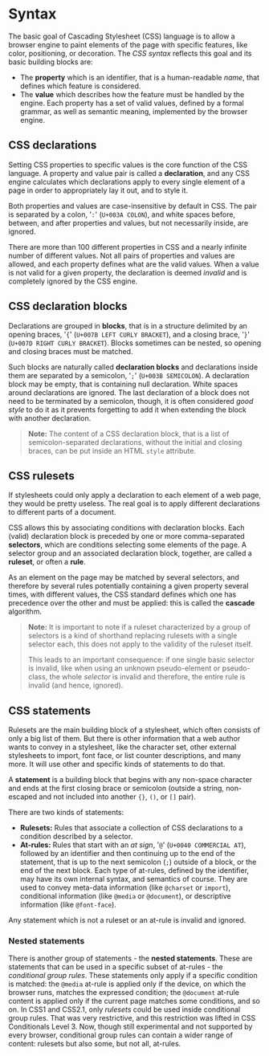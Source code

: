 # Syntax

The basic goal of Cascading Stylesheet (CSS) language is to allow a browser engine to paint elements of the page with specific features, like color, positioning, or decoration. The _CSS syntax_ reflects this goal and its basic building blocks are:

- The **property** which is an identifier, that is a human-readable _name_, that defines which feature is considered.
- The **value** which describes how the feature must be handled by the engine. Each property has a set of valid values, defined by a formal grammar, as well as semantic meaning, implemented by the browser engine.

## CSS declarations

Setting CSS properties to specific values is the core function of the CSS language. A property and value pair is called a **declaration**, and any CSS engine calculates which declarations apply to every single element of a page in order to appropriately lay it out, and to style it.

Both properties and values are case-insensitive by default in CSS. The pair is separated by a colon, '`:`' (`U+003A COLON`), and white spaces before, between, and after properties and values, but not necessarily inside, are ignored.

There are more than 100 different properties in CSS and a nearly infinite number of different values. Not all pairs of properties and values are allowed, and each property defines what are the valid values. When a value is not valid for a given property, the declaration is deemed _invalid_ and is completely ignored by the CSS engine.

## CSS declaration blocks

Declarations are grouped in **blocks**, that is in a structure delimited by an opening braces, '`{`' (`U+007B LEFT CURLY BRACKET`), and a closing brace, '`}`' (`U+007D RIGHT CURLY BRACKET`). Blocks sometimes can be nested, so opening and closing braces must be matched.

Such blocks are naturally called **declaration blocks** and declarations inside them are separated by a semicolon, '`;`' (`U+003B SEMICOLON`). A declaration block may be empty, that is containing null declaration. White spaces around declarations are ignored. The last declaration of a block does not need to be terminated by a semicolon, though, it is often considered _good style_ to do it as it prevents forgetting to add it when extending the block with another declaration.

> **Note:** The content of a CSS declaration block, that is a list of semicolon-separated declarations, without the initial and closing braces, can be put inside an HTML `style` attribute.

## CSS rulesets

If stylesheets could only apply a declaration to each element of a web page, they would be pretty useless. The real goal is to apply different declarations to different parts of a document.

CSS allows this by associating conditions with declaration blocks. Each (valid) declaration block is preceded by one or more comma-separated **selectors**, which are conditions selecting some elements of the page. A selector group and an associated declaration block, together, are called a **ruleset**, or often a **rule**.

As an element on the page may be matched by several selectors, and therefore by several rules potentially containing a given property several times, with different values, the CSS standard defines which one has precedence over the other and must be applied: this is called the **cascade** algorithm.

> **Note:** It is important to note if a ruleset characterized by a group of selectors is a kind of shorthand replacing rulesets with a single selector each, this does not apply to the validity of the ruleset itself.
>
> This leads to an important consequence: if one single basic selector is invalid, like when using an unknown pseudo-element or pseudo-class, the whole _selector_ is invalid and therefore, the entire rule is invalid (and hence, ignored).

## CSS statements

Rulesets are the main building block of a stylesheet, which often consists of only a big list of them. But there is other information that a web author wants to convey in a stylesheet, like the character set, other external stylesheets to import, font face, or list counter descriptions, and many more. It will use other and specific kinds of statements to do that.

A **statement** is a building block that begins with any non-space character and ends at the first closing brace or semicolon (outside a string, non-escaped and not included into another `{}`, `()`, or `[]` pair).

There are two kinds of statements:

- **Rulesets:** Rules that associate a collection of CSS declarations to a condition described by a selector.
- **At-rules:** Rules that start with an _at sign_, '`@`' (`U+0040 COMMERCIAL AT`), followed by an identifier and then continuing up to the end of the statement, that is up to the next semicolon (`;`) outside of a block, or the end of the next block. Each type of at-rules, defined by the identifier, may have its own internal syntax, and semantics of course. They are used to convey meta-data information (like `@charset` or `import`), conditional information (like `@media` or `@document`), or descriptive information (like `@font-face`).

Any statement which is not a ruleset or an at-rule is invalid and ignored.

### Nested statements

There is another group of statements - the **nested statements**. These are statements that can be used in a specific subset of at-rules - the _conditional group rules_. These statements only apply if a specific condition is matched: the `@media` at-rule is applied only if the device, on which the browser runs, matches the expressed condition; the `@document` at-rule content is applied only if the current page matches some conditions, and so on. In CSS1 and CSS2.1, only _rulesets_ could be used inside conditional group rules. That was very restrictive, and this restriction was lifted in CSS Conditionals Level 3. Now, though still experimental and not supported by every browser, conditional group rules can contain a wider range of content: rulesets but also some, but not all, at-rules.
